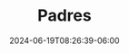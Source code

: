 ---
title: "Padres"
description: 
date: 2024-06-19T08:26:39-06:00
image: 
math: 
license: 
hidden: false
comments: true
draft: true
---